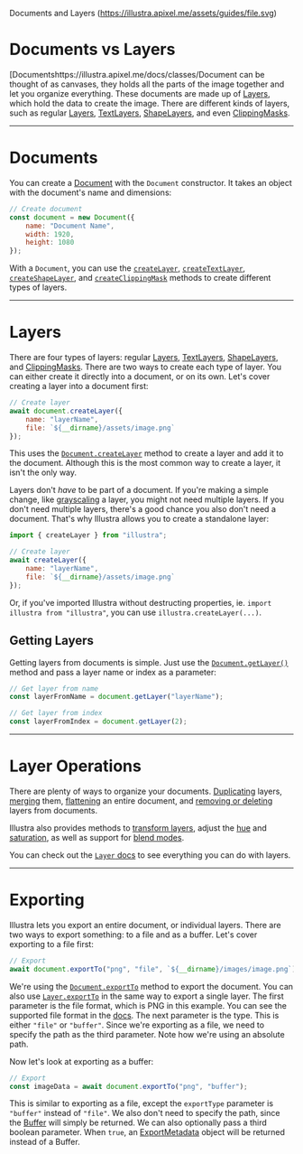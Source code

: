 Documents and Layers (https://illustra.apixel.me/assets/guides/file.svg)

# Documents vs Layers

[Documentshttps://illustra.apixel.me/docs/classes/Document can be thought of as canvases, they holds all the parts of the image together and let you organize everything. These documents are made up of [Layers](https://illustra.apixel.me/docs/classes/Layer), which hold the data to create the image. There are different kinds of layers, such as regular [Layers](https://illustra.apixel.me/docs/classes/Layer), [TextLayers](https://illustra.apixel.me/docs/classes/TextLayer), [ShapeLayers](https://illustra.apixel.me/docs/classes/ShapeLayer), and even [ClippingMasks](https://illustra.apixel.me/docs/classes/ClippingMask).

---

# Documents

You can create a [Document](https://illustra.apixel.me/docs/classes/Document) with the `Document` constructor. It takes an object with the document's name and dimensions:

```js
// Create document
const document = new Document({
    name: "Document Name",
    width: 1920,
    height: 1080
});
```

With a `Document`, you can use the [`createLayer`](https://illustra.apixel.me/docs/classes/Document#createLayer), [`createTextLayer`](https://illustra.apixel.me/docs/classes/Document#createTextLayer), [`createShapeLayer`](https://illustra.apixel.me/docs/classes/Document#createShapeLayer), and [`createClippingMask`](https://illustra.apixel.me/docs/classes/Document#createClippingMask) methods to create different types of layers.

---

# Layers

There are four types of layers: regular [Layers](https://illustra.apixel.me/docs/classes/Layer), [TextLayers](https://illustra.apixel.me/docs/classes/TextLayer), [ShapeLayers](https://illustra.apixel.me/docs/classes/ShapeLayer), and [ClippingMasks](https://illustra.apixel.me/docs/classes/ClippingMask). There are two ways to create each type of layer. You can either create it directly into a document, or on its own. Let's cover creating a layer into a document first:

```js
// Create layer
await document.createLayer({
    name: "layerName",
    file: `${__dirname}/assets/image.png`
});
```

This uses the [`Document.createLayer`](https://illustra.apixel.me/docs/classes/Document#createLayer) method to create a layer and add it to the document. Although this is the most common way to create a layer, it isn't the only way.

Layers don't *have* to be part of a document. If you're making a simple change, like [grayscaling](https://illustra.apixel.me/docs/classes/Layer#grayscale) a layer, you might not need multiple layers. If you don't need multiple layers, there's a good chance you also don't need a document. That's why Illustra allows you to create a standalone layer:

```js
import { createLayer } from "illustra";

// Create layer
await createLayer({
    name: "layerName",
    file: `${__dirname}/assets/image.png`
});
```

Or, if you've imported Illustra without destructing properties, ie. `import illustra from "illustra"`, you can use `illustra.createLayer(...)`.

## Getting Layers

Getting layers from documents is simple. Just use the [`Document.getLayer()`]() method and pass a layer name or index as a parameter:

```js
// Get layer from name
const layerFromName = document.getLayer("layerName");

// Get layer from index
const layerFromIndex = document.getLayer(2);
```

---

# Layer Operations

There are plenty of ways to organize your documents. [Duplicating](https://illustra.apixel.me/docs/classes/Layer#duplicate) layers, [merging](https://illustra.apixel.me/docs/classes/Document#mergeLayers) them, [flattening](https://illustra.apixel.me/docs/classes/Document#mergeLayers) an entire document, and [removing or deleting](https://illustra.apixel.me/docs/classes/Layer#remove) layers from documents.

Illustra also provides methods to [transform layers](https://illustra.apixel.me/guide/transformations), adjust the [hue](https://illustra.apixel.me/docs/classes/Layer#hue) and [saturation](https://illustra.apixel.me/docs/classes/Layer#saturation), as well as support for [blend modes](https://illustra.apixel.me/guide/blend-modes).

You can check out the [`Layer` docs](https://illustra.apixel.me/docs/classes/Layer) to see everything you can do with layers.

---

# Exporting

Illustra lets you export an entire document, or individual layers. There are two ways to export something: to a file and as a buffer. Let's cover exporting to a file first:

```js
// Export
await document.exportTo("png", "file", `${__dirname}/images/image.png`);
```

We're using the [`Document.exportTo`](https://illustra.apixel.me/docs/classes/Document#exportTo) method to export the document. You can also use [`Layer.exportTo`](https://illustra.apixel.me/docs/classes/Layer#exportTo) in the same way to export a single layer. The first parameter is the file format, which is PNG in this example. You can see the supported file format in the [docs](https://illustra.apixel.me/docs/classes/Document#exportTo). The next parameter is the type. This is either `"file"` or `"buffer"`. Since we're exporting as a file, we need to specify the path as the third parameter. Note how we're using an absolute path.

Now let's look at exporting as a buffer:

```js
// Export
const imageData = await document.exportTo("png", "buffer");
```

This is similar to exporting as a file, except the `exportType` parameter is `"buffer"` instead of `"file"`. We also don't need to specify the path, since the [Buffer](https://nodejs.org/api/buffer.html) will simply be returned. We can also optionally pass a third boolean parameter. When `true`, an [ExportMetadata](https://illustra.apixel.me/docs/interfaces/ExportMetadata) object will be returned instead of a Buffer.